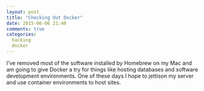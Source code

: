 ```yaml
---
layout: post
title: "Checking Out Docker"
date: 2015-06-06 21:40
comments: true
categories:
  hacking
  docker
---
```


I've removed most of the software installed by Homebrew on my Mac and am going
to give Docker a try for things like hosting databases and software
development environments. One of these days I hope to jettison my server and
use container environments to host sites.
